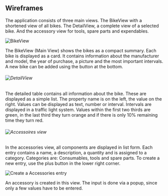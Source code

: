 ## Wireframes

The application consists of three main views. The BikeView with a shortened view of all bikes. The DetailView, a complete view of a selected bike. And the accessory view for tools, spare parts and expendables.

![BikeView](/Users/georgfreitag/Documents/dev/vue/bikeVuer/documentation.md/IMG_C6D78AE3C12D-1.jpeg)

The BikeView (Main View) shows the bikes as a compact summary. Each bike is displayed as a card. It contains information about the manufacturer and model, the year of purchase, a picture and the most important intervals. A new bike can be added using the button at the bottom. 

###### ![DetailView](/Users/georgfreitag/Documents/dev/vue/bikeVuer/documentation.md/IMG_3C0C8997F380-1.jpeg)

The detailed table contains all information about the bike. These are displayed as a simple list. The property name is on the left, the value on the right. Values can be displayed as text, number or interval. Intervals are displayed in a traffic light system. Values within the first two thirds are green, in the last third they turn orange and if there is only 10% remaining time they turn red. 

###### ![Accessoires view](/Users/georgfreitag/Documents/dev/vue/bikeVuer/documentation.md/IMG_7CBBD9ECF4C9-1.jpeg)

In the accessories view, all components are displayed in list form. Each entry contains a name, a description, a quantity and is assigned to a category. Categories are: Consumables, tools and spare parts. To create a new entry, use the plus button in the lower right corner.

![Create a Accessories entry](/Users/georgfreitag/Documents/dev/vue/bikeVuer/documentation.md/IMG_6388797F9FC8-1.jpeg)

An accessory is created in this view. The input is done via a popup, since only a few values have to be entered. 